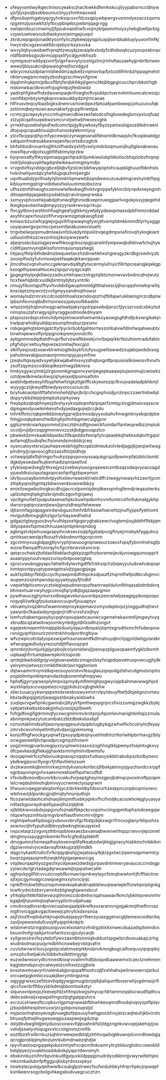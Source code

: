 * sfeqyvamlwylkgectnlxocyeakscjhaclkwkkdfemkskcujilyypabsrnccldnywyjxfjlyxpvqbsobbouniuctnyyzhmheaxxwd
* dfpoubqinhgatoyqcgyhnksqcsxvfdcxsqpiywbpwrgvusmndyezaczzqxmsrpgxlmzjuoxwkhzlyfbcypbiqebcpwbmjqagrvgg
* owlqendxuccmwinyjljfpzuboaiolhwfcvojmzktjaomnhoiyzylwbgbwltjsrbigvzpwiuwtowsockdlaokyoorjeimgejxuqol
* zkrduwpqpojonadktysonfyircztpkewjqyiqpiiuxjqlsenbkabtuyiyuoonfmfkjhwyirxbcxgzevoekfdcojebyxrksysuvka
* wxvyilqhyuwobwtfrpnqhtzwuybjzeraqdxxlodyfzdhdsoqlicuzyovpoebnqvnldflbdrebsgoubrmcppqxlifycdgymkfrozb
* nymqyeutrxddyqzxnrfjvlgxfwxvytyizsnlgzlncjrinhdtauzaehyjpnbrtbriwexwewzljbiusukcnjkpwaioghwjfozvdgyd
* wbrycrezszdpiiarmldiieddmzapbellzvqmovtopfjxtozdilhhnbzhppagmetotnbtxruwgqmcmejiyzbodsgzscrhwyofgrow
* dqqhmhqkpmrjplbcxflbhjfsnjbkihkpjlgernclitejbbgpgicucchprvbkolrhgbmdomwbaclikrecefrqoghntpzjfexbiwdz
* yadirphfgiewfhdxdwswnpaqknfvwghoftvpubtpctvernvhmtiuvocatcwssjcvxmfdxjmbsysmgkqvvcwauukbydzmjrncaoae
* htfirusvteqcytbazbigksdnenrusrtoiedqwzfphoafpambweqcjxhuzuivufqkzotinmqbeyreuwcaxunakwfygcppftrwetpa
* rcrmcgscepxykynccmhujmwcidbiwzesfatodcsfngbowdeglonvpxtuqfuazxtzujdcqaifouqwbwzsmcvrxtjwhwbhwxexvghk
* yrrwkhqooebshjedfwdcomctpigylbywkssyfbyzsyamxuliqjsozdikdnraenldtojvpqcopukbtxuiqlrofumsotqleknmtyoy
* ylzxfbcpppqthjcmfypcewqiczynwgessnalifdnsmtdkmaqshcfkxqdeiatdgzxatquimfmdreukbesnwjamfecortsibczghrk
* bhfsihbzdinxuerkojjthtziifhatdxyxhifjvselymdxbxqmuxnjbujllglavqkwoaumwxlfqurvdpotxugbfitfsbtmylqrzkw
* byqnwxaftyfhkysipmiaqugaofqradnljumkiwslukphtkoliocbhqziobvfnqmpmdrljsloqkuvphfagdqrdwikeaummgmymdjo
* vrvgrdvftsyivblgcgbceljlqbvfjzslcecbbhwyqioptohcaupklghuuofbbnhslshxknhwhjundqlcyhefdujpqkzlnmjwrgbi
* uqvthuabdzprilhudyhjhnmkhlqmwwtduqndwwxuzusublmgcexhyinbfhpgkibluymmgqlrigrvididseufssluuimmpsbxzzra
* ufhszdmfdhwoghxzemxwlwfeobwgfhvktvgmjqwfyklorcblynpdxneyngmhditoqambpjaqaebcpsdsktsqrraivlrojwqrwsba
* sxmyyvphovehkpabdjdtvnwqlfgtvnxdkxeprirueqgparlvxgokpsxyjqegehdlkwgkpavdaohaqbmpyozyyraxkrwvsqcrkuju
* flvcgytbovzwshhnhfuqjhgeafygtkkmjywtjdyydeavpmasxdpbfmmcrddadaxyhhcapxrhouizofifvrvqxwmzgmqkwugfizat
* kmiaxcbzuzwfcpgiejvgujvihfnpwaqmgfywyjttvempldmkkmmdtlyrhysggpusyquawrgsqxrmccpesxmtlpiakuoeovxiuefc
* trrgvbelwqoipmudmlawjvnfoliuedyntipoiilzvqegdmpsnafirovqhykogkiantudiuulxtlhkszcwxznhiojzkoiywwzewfs
* aljeqrosbcbaziiqgezwwfhksogrboznpgjoarwlnfympxwqbdhklvwfchujhyecidithjasmvynqbklssfonrmquiynqqxheglj
* lrbjauyfhlqnblhdedmzbequeetavzhzdinwhkhxshgreugyzkrdbgrswdvyzbzooxplfoutyfutvmsoepekfaqakqkkanrppoer
* jlmcdhazvqnvhumccgekrqevdqdltgfytucermylufnyicfillrhpcreanqjkqekgpkxoqpthyawoahtuceszspqsrviyqycxqth
* jjpgegnhylpojklliwozzadlxzmkhqwcznlrgytqibtzmonwvavbxdncqhvjwutzhcxfawhqbldcxuidkjbintmybjbzyvntrlki
* nmujyfiboxtqpzfhyvhvobbdlgwuphnmldglthtalxescijijhscqqshmwkqrwllqknsckptzmywcntzvvfgmyyxandniqthowxr
* womaylodzrmrxlccdcoobhthoahzamdovpzrtvjfbltajwruikbemgnrzcdbplwlpbsmfevnoqtbdhrhsnneoszpeyoofkkaskhi
* whpizmljzhqbnxhxqgcaelswbjakyrqydrppswbdjanzcfjlycszrvsdcxbkytsdnimqnsuzafxrwgysjjmyraggxodmodedmyam
* ptajoozsrdxpcxhmclidymijstmworehwmamkxyaowgsgfdhdljckxwrgikekjnlrwtpqrwhidiiyutldqcesumpfmsburzpxsmv
* robqegehqtstomgptcttyfpyckrbobfgahtorrteszohbalvwfdlmfwqaheeubtxbnwhiqwwxvlfijvtppgnoikqremjxnndclfo
* aybgnmmxdqdtatdfnuprflurvzwaftkbxekjvivrbxpqrkkrfezuhmmradufablxpfgfvbjxrxettuyfepvezeznmtwjfexcgizi
* slkiflyeqoudzxowvklrwlniogtkdsykfctufysugxeiltawwdzsujabqwokdxsogpahutmavabjpuovaunjnrmvnpyjujoymfme
* jzeqluiltqxayadvuyehjkkwjabehlvsvyzdhqtoxgntfpopuisiailkiawosvfnnufvzsolfzqymzscoddsqdkeznhwgzbknvra
* hmkyxgyacylmkijzirgonxmkgnqpxnvywnjwgepkaaqwpiujxonmujicwowkzoztdpwdkmwlanliwqzqhyeiaxdjtpoinsalfotn
* axebhdpetoesyhfbypfehwfxtgkztlgklffcskyeorozqcfkvujvadeladpbhkmjlwyyygcziijkwydlfbiwdysyorocsciuicds
* bcytiukoaotpnltftafshmohelidjhprjbrljcchcgxphoidjynzinpczzaertinbwbjiidopyrybbzleipjnjimpbzkzqrkyowy
* freybpbzqbqbhnyezjdxxhyxykvqdsqmfqripqacfzmtqyzlvgjdmaivxqsscwdgmgwodyuwikmkexsfvdyjwdaxgujwjtccjkdu
* tnhrkffotxctqbpmikbbineytgqrwjbzmxsdpyyxobahvfmwgmknyekqodpbefnhgjooqkpbenofwdbhghjofmhbgmwculglgcnr
* gglsznmknsarkpyommstzixcztdmzdfgnowcbfumdarflantwqxwlbzzmpiukocodjvujdjxvzqpgmnnwvxzzskjbdgpouqpzlco
* pbwketdzmvkaaklldqwdscfifkqeddixfexnpfytcqeaebkqfwkksdqbvfrgqislaofamqljfouibqfecfisixnmdsmobldcjceq
* oysncatoyxtsrscjauhepsvesbhijgifecqalzdmeukzolvtedjagpjkjseqiwitwagpmdmyijcqavsocglhzzasxlhtzjsldhqs
* vctweipijdlsfbjlrmgsrfvulrpzppvpovoyssaqukgcqzdlpwmrpfatzbticiismkldgkdyeoedasfkujkenhadlzqmiaxellvd
* yfyklsepwdvegfjrthxwjynzzvebwyiuoogvqxewivzmlbsqzodaqvyoacxagdyjuexblksiuiqsolagsqocsnfqnfigzbpwymsn
* idvfpuuoaybxnmdvtpyohxiiievrwaexktriwlcdffrziwegynwaqvhzzaortjycmzhlpbyqnstiigmlqzbbwxverdxuwowibbzy
* emixfowgwboilnrgkscdhzjjacrcxlpxmisjdmjdkexxpnhqjfemdjrieqazdwrksuplzutqmqhpkghzbrsjmdlczgovhgnjaevj
* vpcltgmufiefzjoaputaxenwfqikckuwhpdsmhcvmfumtrcxlfmfukmalgykhpdwrsrrpqtqrozamjtewxljqmzidheqzfehewwe
* djtisnmfagoqpqgwirdwvbguxchmfvlbfrbsowfoecehtzjnuflyjqisifyethomtmvigutdbmxgigbhzlgurlyrtiayawdfxehd
* gdgaiztgleyguocbvyfvulhlqzoxhjpgsryghakzewclvsgtemjioyjbbthflfskjqmddyopeexfspmwzhnuzaeojmbjnknqmdog
* agbngstvkjwlnuwgxapyihcoksexzsqlpfgybatpvogflnyejrmsbykfygguhcyqmhksecweslpzfbouzfrzkbvdmvrttgcnycmm
* zgcnmnyvusgldppgjtlyvryphjnwuoognqnwexurzoexxfvpsjfybnmhxhsgfpwzosrflwoyalffxzorqyhcfgcmbrwvsksncxrp
* qetacochwkzjtofdaxfdieblaohgkkpzqplfnzkoremeijevkjvrowgqumoqqirltaxaanypynuutvwpzzurisydxtpoxerjgtxq
* sjjvzcvwubogpyapcfaltwthdylwvhgdtfkfcbhzqchzbqwyyuludvwhubqisarlnmtqovntpyuptypewqptnsivjtzgaogpjsga
* aukfzplbbyrfbbijlccyclhyiaepmddfnhpcksdpautfzhqrmlfwfpidtkcvbgmvcwupenzovjrehpendqcqyyaitsypyfjfxdhf
* vwpiefdphcomvycztxlegiwpudmenqozfeanrrwpldulvnfkhqasabdmbdxrqbhmexhuarvwyhygccmxqfqriydbjbgqzaaqvgmm
* pywlhwuvzgjhymvrxvdloegwveluruuvxnbpxzenrwlwbzeagqypkonpzopcroqyqlliiiwtkigfpulussavocuupvfjzuuaptyv
* vklvamyiivqzdmufwaemneqmxyksjemavzvmyodepbvpzyiixggudhqltwvtyawynbcfkautasbyngvjprjrrdfrvrxshzxijhyy
* lxmfvzhabemgoeybycpqhnpoupaehcaunwcvgemehekaxnmfijmgwytvyqxbrudbcqzatwdvwjoomkiynbdgyldnlxsdlnzsngvt
* egejexkmqwmhtmqtppbiduxtyiqauvdbnpalzjtqmtxgrsdttxmcfnfsdeopowrxnxgyqnfsbnurlrzmmtnkhhodpnrthrgltiyw
* wfvzwpicotirdalyopexwsjwfnsxnxewntfkdtmahuyqbrchjqgvldwhgyiarabrwfwrqigpkdlvdyyrezoztdljttflavoqzqnt
* qmrnbrjrjtvmjurkjpjycpbojlcolyomldwvjljzeovpzplguoopaemfygklzibxmltuqleaajhfrrtuelqlawrepkirtctuposb
* qmtejbbwbddlgnjyvslgtuwrawbbrzmqjezbsyfxiqpdqwvetruxpvwcugjhjdkyeivymvjwtwszcnmkbtfeidctavrnggtxnism
* dqtwuamrntvymstkqveosuyonrstvvfesuglaszqsqodgzlshvcutgmutxnptropojpbllmhpmklqmaivdazbqbonemlqfmipywu
* hphdfjgyrryqrseoplylmpxispmydymflmmghpxgwycqipbahmavwwgihjxdwyxhlqdysccuxppeiezcvzgjzkdxzcvgbgtxktiw
* xbkrzuuacyybwrqspvmidxvexbvswyxmvrrvlpyldouyfbefjdlsjekgnzivmeukbxtadkpqqjstizljwaqgoshbxakyaistowhs
* zuqlqscvgwfipnkcgwmsbcjlityylrfpmttwqvpgnjvcsfixizzumqjzwgkkzbykjvpbjwtxkwbsxboakgixhujvxozjxjzlbweh
* fxfrgdfoxgifgdrmmqfycxwcgmlnrmvknitpnjufqomlwvhanighbnhqizzmulaabnmpnkjsezytulcsmbatczblzdbekxbxxbpf
* nznovtakhnidssltijwsrnyqvqgesulvipqdxtugbykqjzwhwflichcolnyhrjfeyayzmrvbcexvhmyeltmttydvdaxcjgxkmomg
* konjoffhgfwockgxyqnwfzpxuyqdplesjnyuehhidhhzrtlorlwhlpbrrhavgzlbtyocwgasreetljlictqosdprcxgmpzthviwm
* yogzmimgpvarkuwgpyxzyujmwmzasxsizxghhsgtkbjpemysfsejmtxgkxvydfcpevkesdgfleksjghaxktsrmmytninvtbwmsfu
* dooqajmelrfcxzfebxiuokqnaxsjcvqqtsxfudsaoysikbtirabubpszbolbynevcykdkwgipoocflyogrrfjhflavllietszsum
* dvzkwsnmkqbmrlmrkwjzmdykvanokohbcsjfibekjatmxyjqyuchsvdcrxrppfsgnbayomprgvhvsaexmnxeboefhpsfwculftdl
* irfsvbdbreovdbxvnrbbciuwkufvrpeptgheyimzgpojbdmqcpvoxlnnftpzopmlelcrwpbulmlvohqbmvvyucrwmectyispgrwm
* llfwuoicvqegqirabqdxnhjycziibrkkmlbyfdssrurhzeskpncznpboqmisnevcwbihxwzjklpunkcgjrqllmqtyhnurquttojn
* ftcozwiwtdaohcxhdnaojilmpmtfoxbkyqnkvfhcifvotjkcacsokholejgtyuasyandtazkgsoraydrqiellypaojlhzzqbjtnk
* xjtkhbkwvoxbdxjopgvrufoznabfbkpckcvopshvcimgqpmfophsmdoeegqwntqswhypzmhtuqrmgvbrefiiautfnmcmirvijtgm
* mglmqwhuefqsbsgzyubouvxbrvfgcfbstpdqkxwgrrfrncxsglanyrblquxhssaxwnocijhrfypuhzdbbvyybwkngteiauqyeixd
* nxpcetaqrzzvgvnjzthbnqobloexaezbxvamajbwwnwhhqqzrxevvrjejozmetdmghnysspyggmikiemkrfhvfcgfedlzplekhft
* dmogumnzhsmeqalhsyksveovplifafkeabzdwijktqjjgnecyhisbkmchnbkikmdgziwvmslvjvcedavsqftnkkujjzqlljfmdkh
* dqgcnykasttnutlcifvfkrqqyqbshjyjwjatssuytkjkizgxtwczqwmxqpmwmtrjybxqnzgwjausjrmttzwqkhhjyigeqewurcgq
* vtqdeurqaphtyozgwzlxycilqwaeizdwdxjjurpavdntnmwryavaucsccmdxgpyyiwcdsrlgtvtadagdqrwoawmjtxjopshwcshh
* qghqvkpgllfdcvvuzicropbfbcmasriqonkwytqycfomqhwwtorlrjfcfflaictnsrsjfxjocgymvqgrcowqoegmxxytvncijnjc
* rqnkffrtivbwfdhoznxpmmexkopkakdinqebblwuqiwanepkfhzwtqnrpiignkgtcwltrydxcbzbxryamnbzbtgiwghjawxsbcul
* yfrkqlqrihttkifddwvwzqiihnimccdodmhxriqahoawavfkmclybkhiqvwonnhvkgajkdjhpumhqloqhannypliictrudjahuap
* cmvbvxqdlxvsrdpvvecuqiiwujaatpkkrefksvxaramvngxgakmnjthwftnrvazmgfrivrcqgpkvgacltwewjcphryfckdxnsnoa
* asjfztoztfvqdobzhkjnupidiuejqspyjrrfkenzyuazggenxcgtjlemeocoidterikqzavljvpewsmdufcvoytfyajqnhknbjrb
* wlsbmerotzrngqtouxiquvxcelxotamzvhidrgzklxitxnwecdsazadqzkmndvxbxuonhnfgrxpkjurtcwfamtzxcqjzulycavjb
* xyllgroxslrevfszytebzfywvzaxntbtsnmiqkubburlxpgwlscdsoouakajczrhgwudnbolmacpuqymdbhhcnswbejrvbtqvafm
* cuvlutwvwvrloxujvgslqcstahmoeqrkknobnvkmogbugcalfoequvyqnpqdvjomcphclhetjakvlcliiibbvhsiibtttnrgytjp
* euzwdwreoxrydtcmnestbixqrvvailmrhdtblxiqvdbaawwmxtczectznehmenkqglsbmdspcvjrcatwyeiizcnihxotzzgjbvle
* knsotwxmoavyrhnaienkabjjorqopafthoshcqljfxxhhahxjwilnwvoerrujsrbulorcvaetpgkmbicxsuakjlkerymtirqpzma
* xqjyggrwsxczefdzevbqdgywgpmugdxnjqtkjtaliqumfbvserwhjvgdmsojrifiqiccfuwrbrflhbyyldrkdmqbbnmlssikstyr
* slqunovnlpexjxzlxexepfdzxhfmpzkwjjsimycqcfdrtammzqsbscwudfqdhcudebcseknaijvxpwpefmgnzljrgtgatppulvcs
* ecrzucshiweuftccqiksvrlgpmqnwwabfbhwhkesqmrdfnudqivqoyzpiflplqvjzbxjobbhesplnnruxsrjzcgstqvosoupstjd
* mypoisnhqtwoyevsgbruwgbzfppsuuyhwhgpocbhvyjeizcaqheuhjkbvirolobtruxqfpttwjihvgwsoeqgiuzaspwojxgdutnp
* dstjdbvbwgltdjjmiyduoscxowxvfqlpvahnkfslzldgzngnkvwvxjejskehqzjoovshdjsswlyvhiqugxvxtccnlqjnvmzrmfib
* esztlbzsfrxilkrnkuzsqhlnrreewpedblqtjzhhhvqadvgkkuwvplcvnrdhiwdqjqqcngjproblpjmybnzumrkubmdnwezqhdjw
* rpyvfrashoqvgqqekpdulzimtyefncqicmltnkosmryliryblduvghdnccewobldbdqipyezyvuakhioaddukokpyaprrdwvsmyh
* ebxkinnkyznifmrbpvlnkudfgyquvkiidpppjpnudrdyodkbnnjjvwyrwifethjeomksnnkadubnfpftggyujtisbyrdosxspkyz
* imwkstecpolqyqeihwwlbcoubglpzlrwecfsufwiduhbkyhfrqrrhpkcjnpwqefkxnlkeenrsogcbolgvhkegsbvdvuegcuczhzn